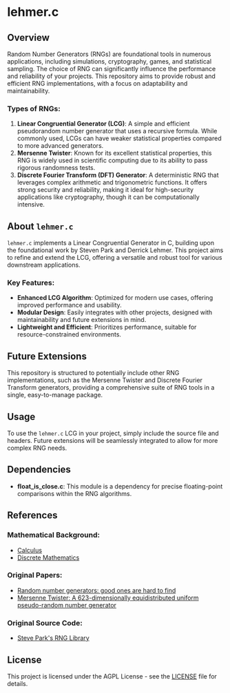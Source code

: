 # lehmer.c

## Overview

Random Number Generators (RNGs) are foundational tools in numerous
applications, including simulations, cryptography, games, and statistical
sampling. The choice of RNG can significantly influence the performance and
reliability of your projects. This repository aims to provide robust and
efficient RNG implementations, with a focus on adaptability and
maintainability.

### Types of RNGs:

1. **Linear Congruential Generator (LCG)**: A simple and efficient pseudorandom
   number generator that uses a recursive formula. While commonly used, LCGs
   can have weaker statistical properties compared to more advanced generators.
2. **Mersenne Twister**: Known for its excellent statistical properties, this
   RNG is widely used in scientific computing due to its ability to pass
   rigorous randomness tests.
3. **Discrete Fourier Transform (DFT) Generator**: A deterministic RNG that
   leverages complex arithmetic and trigonometric functions. It offers strong
   security and reliability, making it ideal for high-security applications
   like cryptography, though it can be computationally intensive.

## About `lehmer.c`

`lehmer.c` implements a Linear Congruential Generator in C, building upon the
foundational work by Steven Park and Derrick Lehmer. This project aims to
refine and extend the LCG, offering a versatile and robust tool for various
downstream applications.

### Key Features:

- **Enhanced LCG Algorithm**: Optimized for modern use cases, offering improved
  performance and usability.
- **Modular Design**: Easily integrates with other projects, designed with
  maintainability and future extensions in mind.
- **Lightweight and Efficient**: Prioritizes performance, suitable for
  resource-constrained environments.

## Future Extensions

This repository is structured to potentially include other RNG implementations,
such as the Mersenne Twister and Discrete Fourier Transform generators,
providing a comprehensive suite of RNG tools in a single, easy-to-manage
package.

## Usage

To use the `lehmer.c` LCG in your project, simply include the source file and
headers. Future extensions will be seamlessly integrated to allow for more
complex RNG needs.

## Dependencies

- **float_is_close.c**: This module is a dependency for precise floating-point
  comparisons within the RNG algorithms.

## References

### Mathematical Background:

- [Calculus](https://math.libretexts.org/Bookshelves/Calculus/Calculus_3e_(Apex))
- [Discrete Mathematics](https://math.libretexts.org/Bookshelves/Combinatorics_and_Discrete_Mathematics/Discrete_Mathematics_(Levin))

### Original Papers:

- [Random number generators: good ones are hard to find](https://dl.acm.org/doi/10.1145/63039.63042)
- [Mersenne Twister: A 623-dimensionally equidistributed uniform pseudo-random number generator](https://dl.acm.org/doi/10.1145/272991.272995)

### Original Source Code:

- [Steve Park's RNG Library](https://www.cs.wm.edu/~va/software/park/park.html)

## License

This project is licensed under the AGPL License - see the [LICENSE](LICENSE)
file for details.

